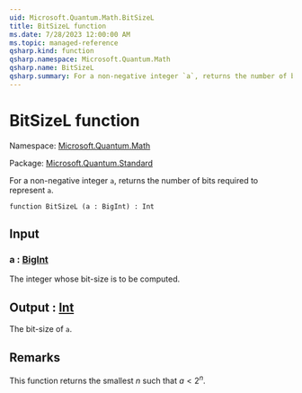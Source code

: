 ```yaml
---
uid: Microsoft.Quantum.Math.BitSizeL
title: BitSizeL function
ms.date: 7/28/2023 12:00:00 AM
ms.topic: managed-reference
qsharp.kind: function
qsharp.namespace: Microsoft.Quantum.Math
qsharp.name: BitSizeL
qsharp.summary: For a non-negative integer `a`, returns the number of bits required to represent `a`.
---
```


# BitSizeL function

Namespace: [Microsoft.Quantum.Math](xref:Microsoft.Quantum.Math)

Package: [Microsoft.Quantum.Standard](https://nuget.org/packages/Microsoft.Quantum.Standard)


For a non-negative integer `a`, returns the number of bits required to represent `a`.

```qsharp
function BitSizeL (a : BigInt) : Int
```


## Input

### a : [BigInt](xref:microsoft.quantum.qsharp.valueliterals#bigint-literals)

The integer whose bit-size is to be computed.



## Output : [Int](xref:microsoft.quantum.qsharp.valueliterals#int-literals)

The bit-size of `a`.

## Remarks

This function returns the smallest $n$ such that $a < 2^n$.